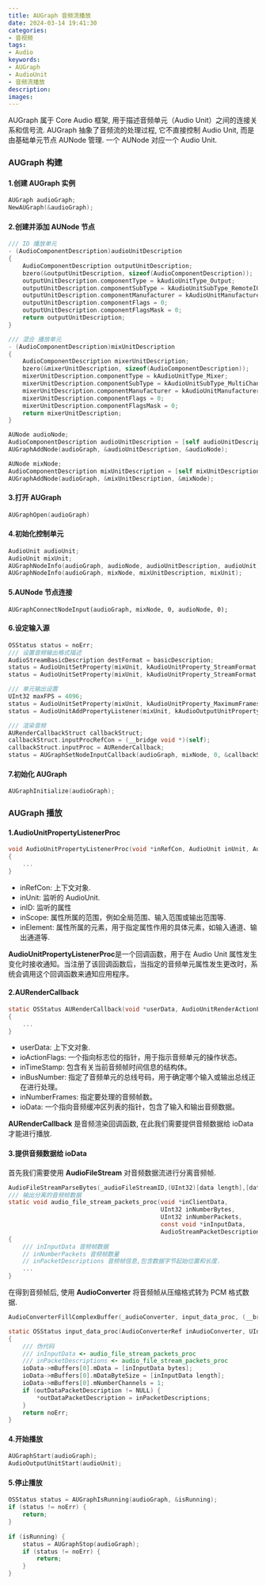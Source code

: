 ```yaml
---
title: AUGraph 音频流播放
date: 2024-03-14 19:41:30
categories:
- 音视频
tags:
- Audio
keywords:
- AUGraph
- AudioUnit
- 音频流播放
description:
images:
---
```


AUGraph 属于 Core Audio 框架, 用于描述音频单元（Audio Unit）之间的连接关系和信号流. AUGraph 抽象了音频流的处理过程, 它不直接控制 Audio Unit, 而是由基础单元节点 AUNode 管理. 一个 AUNode 对应一个 Audio Unit.

<!-- more -->

### AUGraph 构建
#### 1.创建 AUGraph 实例
```Objective-C
AUGraph audioGraph;
NewAUGraph(&audioGraph);
```

#### 2.创建并添加 AUNode 节点
```Objective-C
/// IO 播放单元
- (AudioComponentDescription)audioUnitDescription
{
    AudioComponentDescription outputUnitDescription;
    bzero(&outputUnitDescription, sizeof(AudioComponentDescription));
    outputUnitDescription.componentType = kAudioUnitType_Output;
    outputUnitDescription.componentSubType = kAudioUnitSubType_RemoteIO;
    outputUnitDescription.componentManufacturer = kAudioUnitManufacturer_Apple;
    outputUnitDescription.componentFlags = 0;
    outputUnitDescription.componentFlagsMask = 0;
    return outputUnitDescription;
}

/// 混合 播放单元
- (AudioComponentDescription)mixUnitDescription
{
    AudioComponentDescription mixerUnitDescription;
    bzero(&mixerUnitDescription, sizeof(AudioComponentDescription));
    mixerUnitDescription.componentType = kAudioUnitType_Mixer;
    mixerUnitDescription.componentSubType = kAudioUnitSubType_MultiChannelMixer;
    mixerUnitDescription.componentManufacturer = kAudioUnitManufacturer_Apple;
    mixerUnitDescription.componentFlags = 0;
    mixerUnitDescription.componentFlagsMask = 0;
    return mixerUnitDescription;
}

AUNode audioNode;
AudioComponentDescription audioUnitDescription = [self audioUnitDescription];
AUGraphAddNode(audioGraph, &audioUnitDescription, &audioNode);

AUNode mixNode;
AudioComponentDescription mixUnitDescription = [self mixUnitDescription];
AUGraphAddNode(audioGraph, &mixUnitDescription, &mixNode);
```

#### 3.打开 AUGraph
```Objective-C
AUGraphOpen(audioGraph)
```
#### 4.初始化控制单元
```Objective-C
AudioUnit audioUnit;
AudioUnit mixUnit;
AUGraphNodeInfo(audioGraph, audioNode, audioUnitDescription, audioUnit);
AUGraphNodeInfo(audioGraph, mixNode, mixUnitDescription, mixUnit);
```

#### 5.AUNode 节点连接
```
AUGraphConnectNodeInput(audioGraph, mixNode, 0, audioNode, 0);
```

#### 6.设定输入源
```Objective-C
OSStatus status = noErr;
/// 设置音频输出格式描述
AudioStreamBasicDescription destFormat = basicDescription;
status = AudioUnitSetProperty(mixUnit, kAudioUnitProperty_StreamFormat, kAudioUnitScope_Output, 0, &destFormat, sizeof(destFormat));
status = AudioUnitSetProperty(mixUnit, kAudioUnitProperty_StreamFormat, kAudioUnitScope_Input, 0, &destFormat, sizeof(destFormat));

/// 单元输出设置
UInt32 maxFPS = 4096;
status = AudioUnitSetProperty(mixUnit, kAudioUnitProperty_MaximumFramesPerSlice, kAudioUnitScope_Global, 0,&maxFPS, sizeof(maxFPS));
status = AudioUnitAddPropertyListener(mixUnit, kAudioOutputUnitProperty_IsRunning, AudioUnitPropertyListenerProc, (__bridge void *)(self));

/// 渲染音频
AURenderCallbackStruct callbackStruct;
callbackStruct.inputProcRefCon = (__bridge void *)(self);
callbackStruct.inputProc = AURenderCallback;
status = AUGraphSetNodeInputCallback(audioGraph, mixNode, 0, &callbackStruct);
```

#### 7.初始化 AUGraph
```Objective-C
AUGraphInitialize(audioGraph);
```

### AUGraph 播放
#### 1.AudioUnitPropertyListenerProc
```Objective-C
void AudioUnitPropertyListenerProc(void *inRefCon, AudioUnit inUnit, AudioUnitPropertyID inID, AudioUnitScope inScope, AudioUnitElement inElement)
{
    ...
}
```
- inRefCon: 上下文对象.
- inUnit: 监听的 AudioUnit.
- inID: 监听的属性
- inScope: 属性所属的范围，例如全局范围、输入范围或输出范围等.
- inElement: 属性所属的元素，用于指定属性作用的具体元素，如输入通道、输出通道等.

**AudioUnitPropertyListenerProc**是一个回调函数，用于在 Audio Unit 属性发生变化时接收通知。当注册了该回调函数后，当指定的音频单元属性发生更改时，系统会调用这个回调函数来通知应用程序。

#### 2.AURenderCallback
```Objective-C
static OSStatus AURenderCallback(void *userData, AudioUnitRenderActionFlags *ioActionFlags, const AudioTimeStamp *inTimeStamp, UInt32 inBusNumber, UInt32 inNumberFrames, AudioBufferList *ioData)
{
    ...
}
```
- userData: 上下文对象.
- ioActionFlags: 一个指向标志位的指针，用于指示音频单元的操作状态。
- inTimeStamp: 包含有关当前音频帧时间信息的结构体。
- inBusNumber: 指定了音频单元的总线号码，用于确定哪个输入或输出总线正在进行处理。
- inNumberFrames: 指定要处理的音频帧数。
- ioData: 一个指向音频缓冲区列表的指针，包含了输入和输出音频数据。

**AURenderCallback** 是音频渲染回调函数, 在此我们需要提供音频数据给 ioData 才能进行播放.

#### 3.提供音频数据给 ioData
首先我们需要使用 **AudioFileStream** 对音频数据流进行分离音频帧. 
```Objective-C
AudioFileStreamParseBytes(_audioFileStreamID,(UInt32)[data length],[data bytes], 0);
/// 输出分离的音频帧数据
static void audio_file_stream_packets_proc(void *inClientData,
                                           UInt32 inNumberBytes,
                                           UInt32 inNumberPackets,
                                           const void *inInputData,
                                           AudioStreamPacketDescription    *inPacketDescriptions)
{
    /// inInputData 音频帧数据
    // inNumberPackets 音频帧数量
    // inPacketDescriptions 音频帧信息,包含数据字节起始位置和长度.
    ...
}
```

在得到音频帧后, 使用 **AudioConverter** 将音频帧从压缩格式转为 PCM 格式数据.
```Objective-C
AudioConverterFillComplexBuffer(_audioConverter, input_data_proc, (__bridge void *)(self), &inNumberFrames, ioData, NULL);

static OSStatus input_data_proc(AudioConverterRef inAudioConverter, UInt32 *ioNumberDataPackets, AudioBufferList *ioData, AudioStreamPacketDescription **outDataPacketDescription, void *inUserData)
{
    /// 伪代码
    /// inInputData <- audio_file_stream_packets_proc
    /// inPacketDescriptions <- audio_file_stream_packets_proc
    ioData->mBuffers[0].mData = [inInputData bytes];
    ioData->mBuffers[0].mDataByteSize = [inInputData length];
    ioData->mBuffers[0].mNumberChannels = 1;
    if (outDataPacketDescription != NULL) {
        *outDataPacketDescription = inPacketDescriptions;
    }
    return noErr;
}
```

#### 4.开始播放
```Objective-C
AUGraphStart(audioGraph);
AudioOutputUnitStart(audioUnit);
```

#### 5.停止播放
```Objective-C
OSStatus status = AUGraphIsRunning(audioGraph, &isRunning);
if (status != noErr) {
    return;
}
    
if (isRunning) {
    status = AUGraphStop(audioGraph);
    if (status != noErr) {
        return;
    }
}
```
